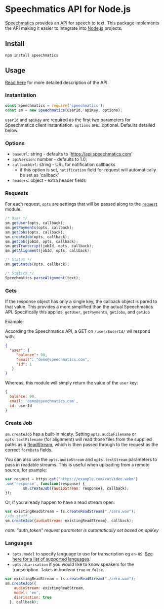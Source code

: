 # Speechmatics API for Node.js

[Speechmatics](https://speechmatics.com) provides an [API](https://speechmatics.com/api-details) for speech to text. This package implements the API making it easier to integrate into [Node.js](https://nodejs.org) projects.

## Install

```
npm install speechmatics
```

## Usage

[Read here](https://speechmatics.com/api-details) for more detailed description of the API.

### Instantiation

```js
const Speechmatics = require('speechmatics');
const sm = new Speechmatics(userId, apiKey, options);
```

`userId` and `apiKey` are required as the first two parameters for Speechmatics client instantiation. `options` are...optional. Defaults detailed below.

### Options

- `baseUrl`: string - defaults to 'https://api.speechmatics.com'
- `apiVersion`: number - defaults to 1.0;
- `callbackUrl`: string - URL for notification callbacks
  - if this option is set, `notification` field for request will automatically be set as 'callback'
- `headers`: object - extra header fields

### Requests

For each request, `opts` are settings that will be passed along to the [`request`](https://github.com/request/request) module.

```js
/* User */
sm.getUser(opts, callback);
sm.getPayments(opts, callback);
sm.getJobs(opts, callback);
sm.createJob(opts, callback);
sm.getJob(jobId, opts, callback);
sm.getTranscript(jobId, opts, callback);
sm.getAlignment(jobId, opts, callback);

/* Status */
sm.getStatus(opts, callback);

/* Statics */
Speechmatics.parseAlignment(text);
```
### Gets

If the response object has only a single key, the callback object is pared to that value. This provides a more simplified than the actual Speechmatics API. Specifically this applies, `getUser`, `getPayments`, `getJobs`, and `getJob`

Example:

According the Speechmatics API, a GET on `/user/$userId/` wil respond with:

```json
{
  "user": {
     "balance": 90,
     "email": "demo@speechmatics.com",
     "id": 1
   }
}
```

Whereas, this module will simply return the value of the `user` key:

```js
{
  balance: 90,
  email: 'demo@speechmatics.com',
  id: userId
}
```

### Create Job

`sm.createJob` has a built-in nicety. Setting `opts.audioFilename` or `opts.textFilename` (for alignment) will read those files from the supplied paths as a [ReadStream](https://nodejs.org/api/fs.html#fs_class_fs_readstream), which is then passed through to the request as the correct `formData` fields.




You can also use the `opts.audioStream` and `opts.textStream` parameters to pass in readable streams. This is useful when uploading from a remote source, for example:
```js
var request = https.get("https://example.com/catVideo.webm")
.on('response', function(response) {
		sm.createJob({audioStream: response}, callback);
});
```
Or, if you already happen to have a read stream open:
```js
var existingReadStream = fs.createReadStream("./zero.wav");
//do stuff...
sm.createJob({audioStream: existingReadStream}, callback);
```

*note: "auth_token" request parameter is automatically set based on apiKey*

### Languages

- `opts.model` to specify language to use for transcription eg `en-US`. [See here for a list of supported languages](https://github.com/pietrop/Create-html-elements-for-speechmatics-languages/blob/master/languages.json).
- `opts.diarisation` if you would like to know speakers for the transcription. Takes in boolean `true` or `false`.


```js
var existingReadStream = fs.createReadStream("./zero.wav");
sm.createJob({
    audioStream: existingReadStream,
    model: 'en',
    diarisation: true
  }, callback);
```


